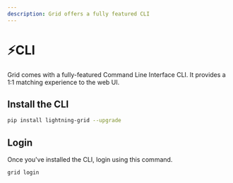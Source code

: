 ```yaml
---
description: Grid offers a fully featured CLI
---
```


# ⚡CLI

Grid comes with a fully-featured Command Line Interface CLI. It provides a 1:1 matching experience to the web UI.

## Install the CLI

```bash
pip install lightning-grid --upgrade
```

## Login

Once you've installed the CLI, login using this command.

```bash
grid login
```

